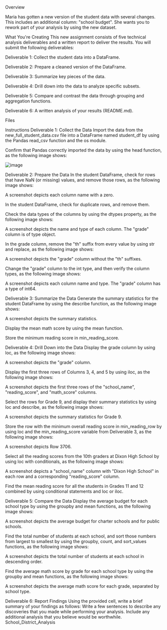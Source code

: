 Overview

Maria has gotten a new version of the student data with several changes. This includes an additional column: "school budget". She wants you to rework part of your analysis by using the new dataset.

What You're Creating
This new assignment consists of five technical analysis deliverables and a written report to deliver the results. You will submit the following deliverables:

Deliverable 1: Collect the student data into a DataFrame.

Deliverable 2: Prepare a cleaned version of the DataFrame.

Deliverable 3: Summarize key pieces of the data.

Deliverable 4: Drill down into the data to analyze specific subsets.

Deliverable 5: Compare and contrast the data through grouping and aggregation functions.

Deliverable 6: A written analysis of your results (README.md).

Files

Instructions
Deliverable 1: Collect the Data
Import the data from the new_full_student_data.csv file into a DataFrame named student_df by using the Pandas read_csv function and the os module.

Confirm that Pandas correctly imported the data by using the head function, as the following image shows:

![image](https://user-images.githubusercontent.com/119356389/228350121-1630a7dc-77d8-403d-b34a-e16990b8c1e7.png)

Deliverable 2: Prepare the Data
In the student DataFrame, check for rows that have NaN (or missing) values, and remove those rows, as the following image shows:

A screenshot depicts each column name with a zero.

In the student DataFrame, check for duplicate rows, and remove them.

Check the data types of the columns by using the dtypes property, as the following image shows:

A screenshot depicts the name and type of each column. The "grade" column is of type object.

In the grade column, remove the "th" suffix from every value by using str and replace, as the following image shows:

A screenshot depicts the "grade" column without the "th" suffixes.

Change the "grade" column to the int type, and then verify the column types, as the following image shows:

A screenshot depicts each column name and type. The "grade" column has a type of int64.

Deliverable 3: Summarize the Data
Generate the summary statistics for the student DataFrame by using the describe function, as the following image shows:

A screenshot depicts the summary statistics.

Display the mean math score by using the mean function.

Store the minimum reading score in min_reading_score.

Deliverable 4: Drill Down into the Data
Display the grade column by using loc, as the following image shows:

A screenshot depicts the "grade" column.

Display the first three rows of Columns 3, 4, and 5 by using iloc, as the following image shows:

A screenshot depicts the first three rows of the "school_name", "reading_score", and "math_score" columns.

Select the rows for Grade 9, and display their summary statistics by using loc and describe, as the following image shows:

A screenshot depicts the summary statistics for Grade 9.

Store the row with the minimum overall reading score in min_reading_row by using loc and the min_reading_score variable from Deliverable 3, as the following image shows:

A screenshot depicts Row 3706.

Select all the reading scores from the 10th graders at Dixon High School by using loc with conditionals, as the following image shows:

A screenshot depicts a "school_name" column with "Dixon High School" in each row and a corresponding "reading_score" column.

Find the mean reading score for all the students in Grades 11 and 12 combined by using conditional statements and loc or iloc.

Deliverable 5: Compare the Data
Display the average budget for each school type by using the groupby and mean functions, as the following image shows:

A screenshot depicts the average budget for charter schools and for public schools.

Find the total number of students at each school, and sort those numbers from largest to smallest by using the groupby, count, and sort_values functions, as the following image shows:

A screenshot depicts the total number of students at each school in descending order.

Find the average math score by grade for each school type by using the groupby and mean functions, as the following image shows:

A screenshot depicts the average math score for each grade, separated by school type.

Deliverable 6: Report Findings
Using the provided cell, write a brief summary of your findings as follows: Write a few sentences to describe any discoveries that you made while performing your analysis. Include any additional analysis that you believe would be worthwhile. School_District_Analysis
